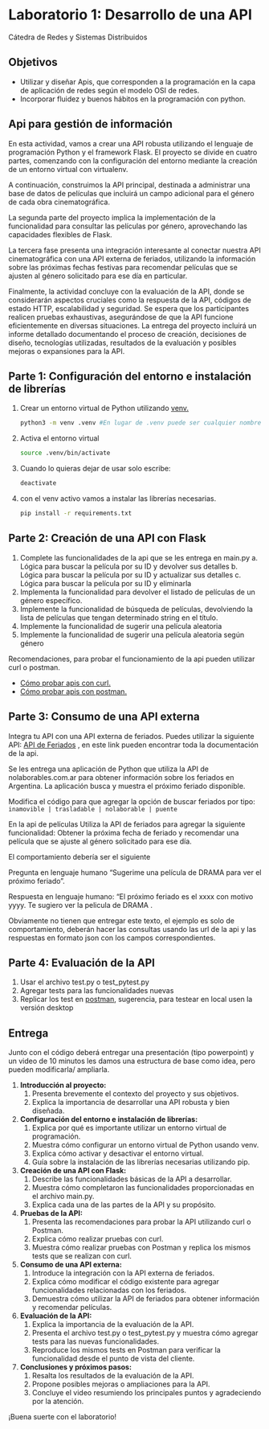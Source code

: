 # Laboratorio 1: Desarrollo de una API 
Cátedra de Redes y Sistemas Distribuidos

## Objetivos
- Utilizar y diseñar Apis, que corresponden a la programación en la capa de aplicación de redes según el modelo OSI de redes.
- Incorporar fluidez y buenos hábitos en la programación con python.

## Api para gestión de información
En esta actividad, vamos a crear una API robusta utilizando el lenguaje de programación Python y el framework Flask. El proyecto se divide en cuatro partes, comenzando con la configuración del entorno mediante la creación de un entorno virtual con virtualenv. 

A continuación, construimos la API principal, destinada a administrar una base de datos de películas que incluirá un campo adicional para el género de cada obra cinematográfica.

La segunda parte del proyecto implica la implementación de la funcionalidad para consultar las películas por género, aprovechando las capacidades flexibles de Flask. 

La tercera fase presenta una integración interesante al conectar nuestra API cinematográfica con una API externa de feriados, utilizando la información sobre las próximas fechas festivas para recomendar películas que se ajusten al género solicitado para ese día en particular.

Finalmente, la actividad concluye con la evaluación de la API, donde se considerarán aspectos cruciales como la respuesta de la API, códigos de estado HTTP, escalabilidad y seguridad. Se espera que los participantes realicen pruebas exhaustivas, asegurándose de que la API funcione eficientemente en diversas situaciones. La entrega del proyecto incluirá un informe detallado documentando el proceso de creación, decisiones de diseño, tecnologías utilizadas, resultados de la evaluación y posibles mejoras o expansiones para la API. 

## **Parte 1: Configuración del entorno e instalación de librerías**
1. Crear un entorno virtual de Python utilizando [venv.](https://docs.python.org/es/3/library/venv.html)
   ```bash
   python3 -m venv .venv #En lugar de .venv puede ser cualquier nombre, pero es un estándar
   ```
2. Activa el entorno virtual
   ```bash
   source .venv/bin/activate
   ```
3. Cuando lo quieras dejar de usar solo escribe:
   ```bash
   deactivate
   ```
4. con el venv activo vamos a instalar las librerías necesarias.
    ```bash
    pip install -r requirements.txt
    ```

## **Parte 2: Creación de una API con Flask**
1. Complete las funcionalidades de la api que se les entrega en main.py 
    a. Lógica para buscar la película por su ID y devolver sus detalles
    b. Lógica para buscar la película por su ID y actualizar sus detalles
    c. Lógica para buscar la película por su ID y eliminarla
2. Implementa la funcionalidad para devolver el listado de películas de un género específico.
3. Implemente la funcionalidad de búsqueda de películas, devolviendo la lista de películas que tengan determinado string en el título.
4. Implemente la funcionalidad de sugerir una película aleatoria
5. Implemente la funcionalidad de sugerir una película aleatoria según género

Recomendaciones, para probar el funcionamiento de la api pueden utilizar curl o postman.

- [Cómo probar apis con curl.](https://terminalcheatsheet.com/es/guides/curl-rest-api)
- [Cómo probar apis con postman.](https://desarrolloweb.com/articulos/como-usar-postman-probar-api)

## **Parte 3: Consumo de una API externa**
Integra tu API con una API externa de feriados. Puedes utilizar la siguiente API: [API de Feriados](https://pjnovas.gitbooks.io/no-laborables/content/) , en este link pueden encontrar toda la documentación de la api.

Se les entrega una aplicación de Python que utiliza la API de nolaborables.com.ar para obtener información sobre los feriados en Argentina. La aplicación busca y muestra el próximo feriado disponible.

Modifica el código para que agregar la opción de buscar feriados por tipo:
 `inamovible | trasladable | nolaborable | puente`

En la api de películas Utiliza la API de feriados para agregar la siguiente funcionalidad:
Obtener la próxima fecha de feriado y recomendar una película que se ajuste al género solicitado para ese día.

El comportamiento debería ser el siguiente

Pregunta en lenguaje humano “Sugerime una película de DRAMA para ver el próximo feriado”.

Respuesta en lenguaje humano: “El próximo feriado es el xxxx con motivo yyyy. Te sugiero ver la pelicula de DRAMA <titulo de pelicula>.

Obviamente no tienen que entregar este texto, el ejemplo es solo de comportamiento, deberán hacer las consultas usando las url de la api y las respuestas en formato json con los campos correspondientes.

## **Parte 4: Evaluación de la API**
1. Usar el archivo test.py o test_pytest.py
2. Agregar tests para las funcionalidades nuevas
3. Replicar los test en [postman](https://www.postman.com/), sugerencia, para testear en local usen la versión desktop

## **Entrega**
Junto con el código deberá entregar una presentación (tipo powerpoint) y un video  de 10 minutos les damos una estructura de base como idea, pero pueden modificarla/ ampliarla.

1. **Introducción al proyecto:**
    1. Presenta brevemente el contexto del proyecto y sus objetivos.
    2. Explica la importancia de desarrollar una API robusta y bien diseñada.
2. **Configuración del entorno e instalación de librerías:**
    1. Explica por qué es importante utilizar un entorno virtual de programación.
    2. Muestra cómo configurar un entorno virtual de Python usando venv.
    3. Explica cómo activar y desactivar el entorno virtual.
    4. Guía sobre la instalación de las librerías necesarias utilizando pip.
3. **Creación de una API con Flask:**
    1. Describe las funcionalidades básicas de la API a desarrollar.
    2. Muestra cómo completaron las funcionalidades proporcionadas en el archivo main.py.
    3. Explica cada una de las partes de la API y su propósito.
4. **Pruebas de la API:**
    1. Presenta las recomendaciones para probar la API utilizando curl o Postman.
    2. Explica cómo realizar pruebas con curl.
    3. Muestra cómo realizar pruebas con Postman y replica los mismos tests que se realizan con curl.
5. **Consumo de una API externa:**
    1. Introduce la integración con la API externa de feriados.
    2. Explica cómo modificar el código existente para agregar funcionalidades relacionadas con los feriados.
    3. Demuestra cómo utilizar la API de feriados para obtener información y recomendar películas.
6. **Evaluación de la API:**
    1. Explica la importancia de la evaluación de la API.
    2. Presenta el archivo test.py o test_pytest.py y muestra cómo agregar tests para las nuevas funcionalidades.
    3. Reproduce los mismos tests en Postman para verificar la funcionalidad desde el punto de vista del cliente.
7. **Conclusiones y próximos pasos:**
    1. Resalta los resultados de la evaluación de la API.
    2. Propone posibles mejoras o ampliaciones para la API.
    3. Concluye el video resumiendo los principales puntos y agradeciendo por la atención.

¡Buena suerte con el laboratorio!
